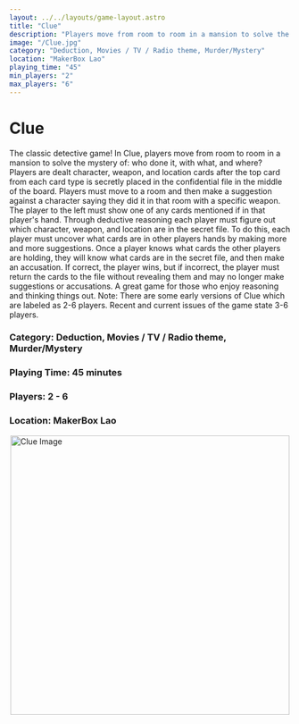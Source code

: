 ```yaml
---
layout: ../../layouts/game-layout.astro
title: "Clue"
description: "Players move from room to room in a mansion to solve the mystery of: who done it, with what, and where?"
image: "/Clue.jpg"
category: "Deduction, Movies / TV / Radio theme, Murder/Mystery"
location: "MakerBox Lao"
playing_time: "45"
min_players: "2"
max_players: "6"
---
```

# Clue

The classic detective game!  In Clue, players move from room to room in a mansion to solve the mystery of: who done it, with what, and where?  Players are dealt character, weapon, and location cards after the top card from each card type is secretly placed in the confidential file in the middle of the board.  Players must move to a room and then make a suggestion against a character saying they did it in that room with a specific weapon.  The player to the left must show one of any cards mentioned if in that player's hand.  Through deductive reasoning each player must figure out which character, weapon, and location are in the secret file.  To do this, each player must uncover what cards are in other players hands by making more and more suggestions.  Once a player knows what cards the other players are holding, they will know what cards are in the secret file, and then make an accusation. If correct, the player wins, but if incorrect, the player must return the cards to the file without revealing them and may no longer make suggestions or accusations. A great game for those who enjoy reasoning and thinking things out.  Note: There are some early versions of Clue which are labeled as 2-6 players. Recent and current issues of the game state 3-6 players.  

### Category: Deduction, Movies / TV / Radio theme, Murder/Mystery

### Playing Time: 45 minutes

### Players: 2 - 6

### Location: MakerBox Lao

<img src="/Clue.jpg" alt="Clue Image" width="500" style="display: block; margin: 0 auto">

    